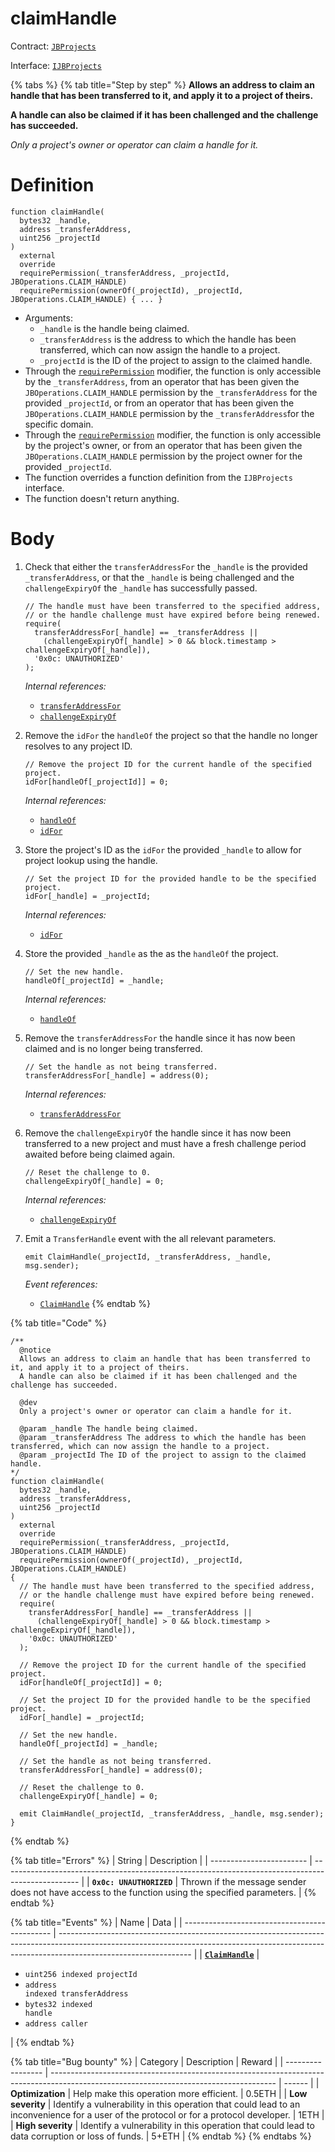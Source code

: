 # claimHandle

Contract: [`JBProjects`](../)

Interface: [`IJBProjects`](../../../interfaces/ijbprojects.md)

{% tabs %}
{% tab title="Step by step" %}
**Allows an address to claim an handle that has been transferred to it, and apply it to a project of theirs.**

**A handle can also be claimed if it has been challenged and the challenge has succeeded.**

_Only a project's owner or operator can claim a handle for it._

# Definition

```solidity
function claimHandle(
  bytes32 _handle,
  address _transferAddress,
  uint256 _projectId
)
  external
  override
  requirePermission(_transferAddress, _projectId, JBOperations.CLAIM_HANDLE)
  requirePermission(ownerOf(_projectId), _projectId, JBOperations.CLAIM_HANDLE) { ... }
```

* Arguments:
  * `_handle` is the handle being claimed.
  * `_transferAddress` is the address to which the handle has been transferred, which can now assign the handle to a project.
  * `_projectId` is the ID of the project to assign to the claimed handle.
* Through the [`requirePermission`](../../or-abstract/jboperatable/modifiers/requirepermission.md) modifier, the function is only accessible by the `_transferAddress`, from an operator that has been given the `JBOperations.CLAIM_HANDLE` permission by the `_transferAddress` for the provided `_projectId`, or from an operator that has been given the `JBOperations.CLAIM_HANDLE` permission by the `_transferAddress`for the specific domain.
* Through the [`requirePermission`](../../or-abstract/jboperatable/modifiers/requirepermission.md) modifier, the function is only accessible by the project's owner, or from an operator that has been given the `JBOperations.CLAIM_HANDLE` permission by the project owner for the provided `_projectId`.
* The function overrides a function definition from the `IJBProjects` interface.
* The function doesn't return anything.

# Body 

1. Check that either the `transferAddressFor` the `_handle` is the provided `_transferAddress`, or that the `_handle` is being challenged and the `challengeExpiryOf` the `_handle` has successfully passed.

   ```solidity
   // The handle must have been transferred to the specified address,
   // or the handle challenge must have expired before being renewed.
   require(
     transferAddressFor[_handle] == _transferAddress ||
       (challengeExpiryOf[_handle] > 0 && block.timestamp > challengeExpiryOf[_handle]),
     '0x0c: UNAUTHORIZED'
   );
   ```

   _Internal references:_

   * [`transferAddressFor`](../properties/transferaddressfor.md)
   * [`challengeExpiryOf`](../properties/challengeexpiryof.md)
2. Remove the `idFor` the `handleOf` the project so that the handle no longer resolves to any project ID.

   ```solidity
   // Remove the project ID for the current handle of the specified project.
   idFor[handleOf[_projectId]] = 0;
   ```

   _Internal references:_

   * [`handleOf`](../properties/handleof.md)
   * [`idFor`](../properties/idfor.md)
3. Store the project's ID as the `idFor` the provided `_handle` to allow for project lookup using the handle.

   ```solidity
   // Set the project ID for the provided handle to be the specified project.
   idFor[_handle] = _projectId;
   ```

   _Internal references:_

   * [`idFor`](../properties/idfor.md)
4. Store the provided `_handle` as the as the `handleOf` the project.

   ```solidity
   // Set the new handle.
   handleOf[_projectId] = _handle;
   ```

   _Internal references:_

   * [`handleOf`](../properties/handleof.md)
5. Remove the `transferAddressFor` the handle since it has now been claimed and is no longer being transferred.

   ```solidity
   // Set the handle as not being transferred.
   transferAddressFor[_handle] = address(0);
   ```

   _Internal references:_

   * [`transferAddressFor`](../properties/transferaddressfor.md)
6. Remove the `challengeExpiryOf` the handle since it has now been transferred to a new project and must have a fresh challenge period awaited before being claimed again.

   ```solidity
   // Reset the challenge to 0.
   challengeExpiryOf[_handle] = 0;
   ```

   _Internal references:_

   * [`challengeExpiryOf`](../properties/challengeexpiryof.md)
7. Emit a `TransferHandle` event with the all relevant parameters.

   ```solidity
   emit ClaimHandle(_projectId, _transferAddress, _handle, msg.sender);
   ```

   _Event references:_

   * [`ClaimHandle`](../events/claimhandle.md)
{% endtab %}

{% tab title="Code" %}
```solidity
/**
  @notice 
  Allows an address to claim an handle that has been transferred to it, and apply it to a project of theirs.
  A handle can also be claimed if it has been challenged and the challenge has succeeded.

  @dev 
  Only a project's owner or operator can claim a handle for it.

  @param _handle The handle being claimed.
  @param _transferAddress The address to which the handle has been transferred, which can now assign the handle to a project.
  @param _projectId The ID of the project to assign to the claimed handle.
*/
function claimHandle(
  bytes32 _handle,
  address _transferAddress,
  uint256 _projectId
)
  external
  override
  requirePermission(_transferAddress, _projectId, JBOperations.CLAIM_HANDLE)
  requirePermission(ownerOf(_projectId), _projectId, JBOperations.CLAIM_HANDLE)
{
  // The handle must have been transferred to the specified address,
  // or the handle challenge must have expired before being renewed.
  require(
    transferAddressFor[_handle] == _transferAddress ||
      (challengeExpiryOf[_handle] > 0 && block.timestamp > challengeExpiryOf[_handle]),
    '0x0c: UNAUTHORIZED'
  );

  // Remove the project ID for the current handle of the specified project.
  idFor[handleOf[_projectId]] = 0;

  // Set the project ID for the provided handle to be the specified project.
  idFor[_handle] = _projectId;

  // Set the new handle.
  handleOf[_projectId] = _handle;

  // Set the handle as not being transferred.
  transferAddressFor[_handle] = address(0);

  // Reset the challenge to 0.
  challengeExpiryOf[_handle] = 0;

  emit ClaimHandle(_projectId, _transferAddress, _handle, msg.sender);
}
```
{% endtab %}

{% tab title="Errors" %}
| String                   | Description                                                                                       |
| ------------------------ | ------------------------------------------------------------------------------------------------- |
| **`0x0c: UNAUTHORIZED`** | Thrown if the message sender does not have access to the function using the specified parameters. |
{% endtab %}

{% tab title="Events" %}
| Name                                          | Data                                                                                                                                                                                          |
| --------------------------------------------- | --------------------------------------------------------------------------------------------------------------------------------------------------------------------------------------------- |
| [**`ClaimHandle`**](../events/claimhandle.md) | <ul><li><code>uint256 indexed projectId</code></li><li><code>address indexed transferAddress</code></li><li><code>bytes32 indexed handle</code></li><li><code>address caller</code></li></ul> |
{% endtab %}

{% tab title="Bug bounty" %}
| Category          | Description                                                                                                                            | Reward |
| ----------------- | -------------------------------------------------------------------------------------------------------------------------------------- | ------ |
| **Optimization**  | Help make this operation more efficient.                                                                                               | 0.5ETH |
| **Low severity**  | Identify a vulnerability in this operation that could lead to an inconvenience for a user of the protocol or for a protocol developer. | 1ETH   |
| **High severity** | Identify a vulnerability in this operation that could lead to data corruption or loss of funds.                                        | 5+ETH  |
{% endtab %}
{% endtabs %}

